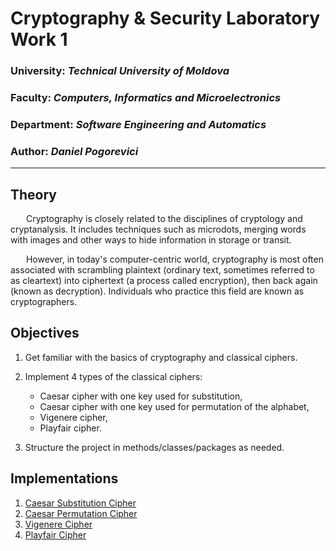 # Cryptography & Security Laboratory Work 1 

### University: _Technical University of Moldova_
### Faculty: _Computers, Informatics and Microelectronics_
### Department: _Software Engineering and Automatics_
### Author: _Daniel Pogorevici_

----

## Theory
&ensp;&ensp;&ensp; Cryptography is closely related to the disciplines of cryptology and cryptanalysis. It includes techniques such as microdots, merging words with images and other ways to hide information in storage or transit. 

&ensp;&ensp;&ensp; However, in today's computer-centric world, cryptography is most often associated with scrambling plaintext (ordinary text, sometimes referred to as cleartext) into ciphertext (a process called encryption), then back again (known as decryption). Individuals who practice this field are known as cryptographers.

## Objectives 
1. Get familiar with the basics of cryptography and classical ciphers.

2. Implement 4 types of the classical ciphers:
    - Caesar cipher with one key used for substitution,
    - Caesar cipher with one key used for permutation of the alphabet,
    - Vigenere cipher,
    - Playfair cipher.

3. Structure the project in methods/classes/packages as needed.

## Implementations

1. [Caesar Substitution Cipher](https://github.com/dann1kk/CS_Labs/blob/main/Laboratory_Work_1/Caesar%20Substitution/Caesar_Substitution.md)
2. [Caesar Permutation Cipher](https://github.com/dann1kk/CS_Labs/blob/main/Laboratory_Work_1/Caesar%20Permutation/Caesar_Permutation.md)
3. [Vigenere Cipher](https://github.com/dann1kk/CS_Labs/blob/main/Laboratory_Work_1/Vigenere/Vigenere.md)
4. [Playfair Cipher](https://github.com/dann1kk/CS_Labs/blob/main/Laboratory_Work_1/Playfair/Playfair.md)